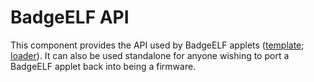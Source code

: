 
# BadgeELF API
This component provides the API used by BadgeELF applets ([template](https://github.com/badgeteam/badge-elf-template); [loader](https://github.com/badgeteam/esp32-component-badge-elf)).
It can also be used standalone for anyone wishing to port a BadgeELF applet back into being a firmware.
